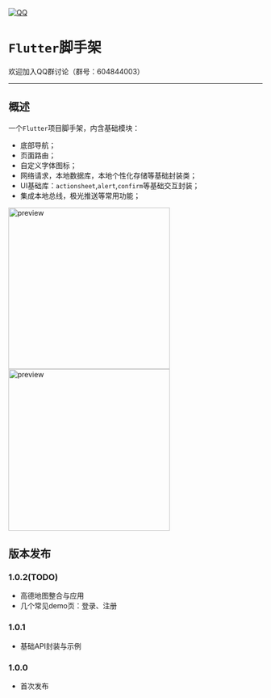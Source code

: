 [![QQ](http://pub.idqqimg.com/wpa/images/group.png)](https://jq.qq.com/?_wv=1027&k=5HWgxBZ)

`Flutter`脚手架
===================
欢迎加入QQ群讨论（群号：604844003）

----------

## 概述

一个`Flutter`项目脚手架，内含基础模块：

- 底部导航；
- 页面路由；
- 自定义字体图标；
- 网络请求，本地数据库，本地个性化存储等基础封装类；
- UI基础库：`actionsheet`,`alert`,`confirm`等基础交互封装；
- 集成本地总线，极光推送等常用功能；

<img src='http://h5.sumslack.com/flutter-scaffold.png' width="320px" alt='preview' />
<img src='http://h5.sumslack.com/flutter-scaffold2.png' width="320px" alt='preview' />


## 版本发布
### 1.0.2(TODO)
- 高德地图整合与应用
- 几个常见demo页：登录、注册
### 1.0.1
- 基础API封装与示例
### 1.0.0
- 首次发布